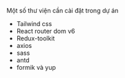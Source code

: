 Một số thư viện cần cài đặt trong dự án

- Tailwind css
- React router dom v6
- Redux-toolkit
- axios
- sass
- antd
- formik và yup
